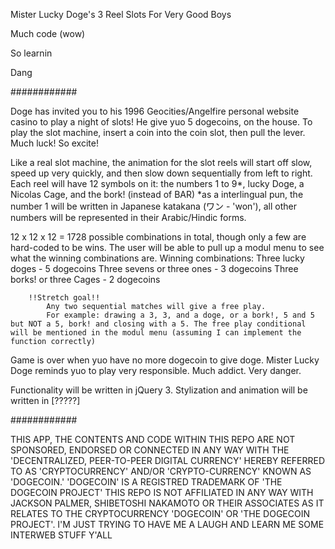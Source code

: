 Mister Lucky Doge's 3 Reel Slots For Very Good Boys

Much code (wow) 

So learnin

Dang

############

Doge has invited you to his 1996 Geocities/Angelfire personal website casino to play a night of slots! He give yuo 5 dogecoins, on the house. To play the slot machine, insert a coin into the coin slot, then pull the lever. Much luck! So excite!

Like a real slot machine, the animation for the slot reels will start off slow, speed up very quickly, and then slow down sequentially from left to right.
Each reel will have 12 symbols on it: the numbers 1 to 9*, lucky Doge, a Nicolas Cage, and the bork! (instead of BAR)
	*as a interlingual pun, the number 1 will be written in Japanese katakana (ワン - 'won'), all other numbers will be represented in their Arabic/Hindic forms.

12 x 12 x 12 = 1728 possible combinations in total, though only a few are hard-coded to be wins. The user will be able to pull up a modul menu to see what the winning combinations are.
	Winning combinations:
		Three lucky doges - 5 dogecoins 
		Three sevens or three ones - 3 dogecoins
		Three borks! or three Cages - 2 dogecoins

		!!Stretch goal!!
			Any two sequential matches will give a free play.
			For example: drawing a 3, 3, and a doge, or a bork!, 5 and 5 but NOT a 5, bork! and closing with a 5. The free play conditional will be mentioned in the modul menu (assuming I can implement the function correctly)

Game is over when yuo have no more dogecoin to give doge. Mister Lucky Doge reminds yuo to play very responsible. Much addict. Very danger. 

Functionality will be written in jQuery 3. Stylization and animation will be written in [?????] 

############

THIS APP, THE CONTENTS AND CODE WITHIN THIS REPO ARE NOT SPONSORED, ENDORSED OR CONNECTED IN ANY WAY WITH THE 'DECENTRALIZED, PEER-TO-PEER DIGITAL CURRENCY' HEREBY REFERRED TO AS 'CRYPTOCURRENCY' AND/OR 'CRYPTO-CURRENCY' KNOWN AS 'DOGECOIN.' 'DOGECOIN' IS A REGISTRED TRADEMARK OF 'THE DOGECOIN PROJECT' THIS REPO IS NOT AFFILIATED IN ANY WAY WITH JACKSON PALMER, SHIBETOSHI NAKAMOTO OR THEIR ASSOCIATES AS IT RELATES TO THE CRYPTOCURRENCY 'DOGECOIN' OR 'THE DOGECOIN PROJECT'. I'M JUST TRYING TO HAVE ME A LAUGH AND LEARN ME SOME INTERWEB STUFF Y'ALL 